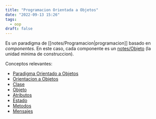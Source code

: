 ```yaml
---
title: "Programacion Orientada a Objetos"
date: "2022-09-13 15:26"
tags: 
  - oop
draft: false
---
```

Es un paradigma de [[notes/Programacion|programacion]] basado en *componentes*. En este caso, cada componente es un [notes/Objeto](es/notes/Objeto.md) (la unidad minima de construccion). 

Conceptos relevantes:
- [Paradigma Orientado a Objetos](notes/Paradigma%20Orientado%20a%20Objetos.md)
- [Orientacion a Objetos](notes/Orientacion%20a%20Objetos.md)
- [Clase](notes/Clase.md)
- [Objeto](notes/Objeto.md)
- [Atributos](notes/Atributos.md)
- [Estado](notes/Estado.md)
- [Metodos](notes/Metodos.md)
- [Mensajes](notes/Mensajes.md)